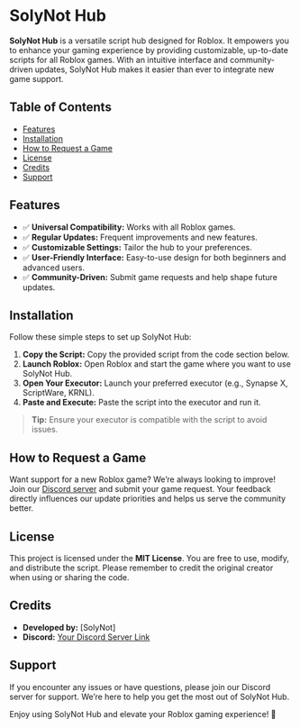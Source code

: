 # SolyNot Hub

**SolyNot Hub** is a versatile script hub designed for Roblox. It empowers you to enhance your gaming experience by providing customizable, up-to-date scripts for all Roblox games. With an intuitive interface and community-driven updates, SolyNot Hub makes it easier than ever to integrate new game support.

## Table of Contents
- [Features](#features)
- [Installation](#installation)
- [How to Request a Game](#how-to-request-a-game)
- [License](#license)
- [Credits](#credits)
- [Support](#support)

## Features
- ✅ **Universal Compatibility:** Works with all Roblox games.
- ✅ **Regular Updates:** Frequent improvements and new features.
- ✅ **Customizable Settings:** Tailor the hub to your preferences.
- ✅ **User-Friendly Interface:** Easy-to-use design for both beginners and advanced users.
- ✅ **Community-Driven:** Submit game requests and help shape future updates.

## Installation
Follow these simple steps to set up SolyNot Hub:

1. **Copy the Script:** Copy the provided script from the code section below.
2. **Launch Roblox:** Open Roblox and start the game where you want to use SolyNot Hub.
3. **Open Your Executor:** Launch your preferred executor (e.g., Synapse X, ScriptWare, KRNL).
4. **Paste and Execute:** Paste the script into the executor and run it.

> **Tip:** Ensure your executor is compatible with the script to avoid issues.

## How to Request a Game
Want support for a new Roblox game? We’re always looking to improve! Join our [Discord server](#) and submit your game request. Your feedback directly influences our update priorities and helps us serve the community better.

## License
This project is licensed under the **MIT License**. You are free to use, modify, and distribute the script. Please remember to credit the original creator when using or sharing the code.

## Credits
- **Developed by:** [SolyNot]
- **Discord:** [Your Discord Server Link](https://discord.gg/8pJCFW8cpG)

## Support
If you encounter any issues or have questions, please join our Discord server for support. We’re here to help you get the most out of SolyNot Hub.

Enjoy using SolyNot Hub and elevate your Roblox gaming experience! 🚀
